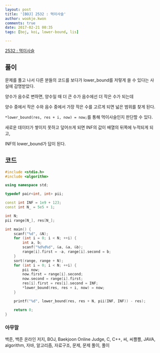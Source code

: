 ```yaml
---
layout: post
title: '[BOJ] 2532 : 먹이사슬'
author: wookje.kwon
comments: true
date: 2017-02-21 00:35
tags: [boj, koi, lower-bound, lis]

---
```


[2532 : 먹이사슬](https://www.acmicpc.net/problem/2532)

## 풀이

문제를 풀고 나서 다른 분들의 코드를 보다가 lower_bound를 저렇게 쓸 수 있다는 사실에 감명받았다.    

양수가 음수로 변하면, 양수일 때 더 큰 수가 음수에선 더 작은 수가 되는데    

양수 중에서 작은 수와 음수 중에서 가장 작은 수를 고르게 되면 넓은 범위를 찾게 된다.  

`*lower_bound(res, res + i, now) = now;`를 통해 먹이사슬인지 판단할 수 있다.  

새로운 데이터가 쌓이지 못하고 덮어쓰게 되면 INF의 값이 배열의 뒤쪽에 누적되게 되고,  

INF의 lower_bound가 답이 된다.  

## 코드

```cpp
#include <stdio.h>
#include <algorithm>

using namespace std;

typedef pair<int, int> pii;

const int INF = 1e9 + 123;
const int N_ = 5e5 + 1;

int N;
pii range[N_], res[N_];

int main() {
	scanf("%d", &N);
	for (int i = 0; i < N; ++i) {
		int a, b;
		scanf("%d%d%d", &a, &a, &b);
		range[i].first = -a, range[i].second = b;
	}
	sort(range, range + N);
	for (int i = 0; i < N; ++i) {
		pii now;
		now.first = range[i].second;
		now.second = range[i].first;
		res[i].first = res[i].second = INF;
		*lower_bound(res, res + i, now) = now;
	}

	printf("%d", lower_bound(res, res + N, pii(INF, INF)) - res);

	return 0;
}
```

### 아무말  
백준, 백준 온라인 저지, BOJ, Baekjoon Online Judge, C, C++, 씨, 씨쁠쁠, JAVA, algorithm, 자바, 알고리즘, 자료구조, 문제, 문제 풀이, 풀이